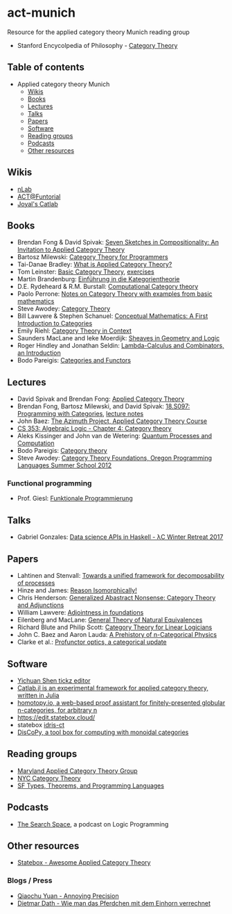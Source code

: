 # act-munich
Resource for the applied category theory Munich reading group

  - Stanford Encycolpedia of Philosophy - [Category Theory](https://plato.stanford.edu/entries/category-theory/)
  
## Table of contents
  - Applied category theory Munich
      - [Wikis](#wikis)
      - [Books](#books)
      - [Lectures](#lectures)
      - [Talks](#talks)
      - [Papers](#papers)
      - [Software](#software)
      - [Reading groups](#reading-groups)
      - [Podcasts](#podcasts)
      - [Other resources](#other-resources)

## Wikis
  - [nLab](https://ncatlab.org/nlab/show/HomePage)
  - [ACT@Funtorial](http://wiki.functorialwiki.org/act/show/homepage)
  - [Joyal's Catlab](https://ncatlab.org/joyalscatlab/published/HomePage)
  
## Books 
  - Brendan Fong & David Spivak: [Seven Sketches in Compositionality: An Invitation to Applied Category Theory](https://arxiv.org/abs/1803.05316)
  - Bartosz Milewski: [Category Theory for Programmers](https://bartoszmilewski.com/2014/10/28/category-theory-for-programmers-the-preface/)
  - Tai-Danae Bradley: [What is Applied Category Theory?](https://arxiv.org/abs/1809.05923)
  - Tom Leinster: [Basic Category Theory](https://arxiv.org/abs/1612.09375), [exercises](https://michaelcweiss.files.wordpress.com/2019/03/leinster-exercises.pdf)
  - Martin Brandenburg: [Einführung in die Kategorientheorie](https://www.springer.com/la/book/9783662470688)
  - D.E. Rydeheard & R.M. Burstall: [Computational Category theory](http://www.cs.man.ac.uk/~david/categories/book/book.pdf)
  - Paolo Perrone: [Notes on Category Theory with examples from basic mathematics](https://arxiv.org/abs/1912.10642)
  - Steve Awodey: [Category Theory](http://angg.twu.net/tmp/2016-optativa/awodey__category_theory.pdf)
  - Bill Lawvere &  Stephen Schanuel: [Conceptual Mathematics: A First Introduction to Categories](https://s3.amazonaws.com/arena-attachments/325201/2ff932bf546d8985eb613fccf02b69c7.pdf)
  - Emily Riehl: [Category Theory in Context](http://www.math.jhu.edu/~eriehl/context.pdf)
  - Saunders MacLane and Ieke Moerdijk: [Sheaves in Geometry and Logic](https://www.springer.com/de/book/9780387977102)
  - Roger Hindley and Jonathan Seldin: [Lambda-Calculus and Combinators,
an Introduction](https://www.cin.ufpe.br/~djo/files/Lambda-Calculus%20and%20Combinators.pdf)
  - Bodo Pareigis: [Categories and Functors](https://epub.ub.uni-muenchen.de/7244/1/7244.pdf)
  
## Lectures
  - David Spivak and Brendan Fong: [Applied Category Theory](https://ocw.mit.edu/courses/mathematics/18-s097-applied-category-theory-january-iap-2019/)
  - Brendan Fong, Bartosz Milewski, and David Spivak: [18.S097: Programming with Categories](http://brendanfong.com/programmingcats.html), [lecture notes](http://brendanfong.com/programmingcats_files/cats4progs-DRAFT.pdf)
  - John Baez: [The Azimuth Project, Applied Category Theory Course](https://www.azimuthproject.org/azimuth/show/Applied+Category+Theory+Course)
  - [CS 353: Algebraic Logic - Chapter 4: Category theory](http://boole.stanford.edu/cs353/handouts/book4.pdf)
  -  Aleks Kissinger and John van de Wetering: [Quantum Processes and Computation](http://www.cs.ru.nl/A.Kissinger/teaching/qpc2019/)
  - Bodo Pareigis: [Category theory](http://www.mathematik.uni-muenchen.de/~pareigis/Vorlesungen/04SS/Cats1.pdf)
  - Steve Awodey: [Category Theory Foundations, Oregon Programming Languages Summer School 2012](https://www.youtube.com/watch?v=ZKmodCApZwk)
  
### Functional programming
  - Prof. Giesl: [Funktionale Programmierung](https://video.fsmpi.rwth-aachen.de/12ss-funkprog)
  
## Talks
  - Gabriel Gonzales: [Data science APIs in Haskell - λC Winter Retreat 2017](https://www.youtube.com/watch?v=pXjBcoe3M2s)
  
## Papers
  - Lahtinen and Stenvall: [Towards a unified framework for decomposability of processes](https://arxiv.org/abs/1606.05529)
  - Hinze and James: [Reason Isomorphically!](http://www.cs.ox.ac.uk/people/daniel.james/iso/iso.pdf)
  - Chris Henderson: [Generalized Abastract Nonsense: Category Theory and Adjunctions](http://www.math.uchicago.edu/~may/VIGRE/VIGRE2008/REUPapers/Henderson.pdf)
  - William Lawvere: [Adjointness in foundations](http://www.tac.mta.ca/tac/reprints/articles/16/tr16abs.html)
  - Eilenberg and MacLane: [General Theory of Natural Equivalences](https://www.ams.org/journals/tran/1945-058-00/S0002-9947-1945-0013131-6/S0002-9947-1945-0013131-6.pdf)
  - Richard Blute and Philip Scott: [Category Theory for Linear Logicians](http://www.csi.uottawa.ca/~phil/papers/catsurv.web.pdf)
  - John C. Baez and Aaron Lauda: [A Prehistory of n-Categorical Physics](http://math.ucr.edu/home/baez/history.pdf)
  - Clarke et al.: [Profunctor optics, a categorical update](https://arxiv.org/pdf/2001.07488.pdf)
  
## Software
  * [Yichuan Shen tickz editor](https://tikzcd.yichuanshen.de/)
  * [Catlab.jl is an experimental framework for applied category theory, written in Julia](https://github.com/epatters/Catlab.jl)
  * [homotopy.io, a web-based proof assistant for finitely-presented globular n-categories, for arbitrary n](https://homotopy.io/)
  * https://edit.statebox.cloud/
  * statebox [idris-ct](https://github.com/statebox/idris-ct)
  * [DisCoPy, a tool box for computing with monoidal categories](https://pypi.org/project/discopy/)

## Reading groups
  * [Maryland Applied Category Theory Group](https://mdcats.github.io/)
  * [NYC Category Theory](https://www.meetup.com/Category_Theory/)
  * [SF Types, Theorems, and Programming Languages](https://www.meetup.com/SF-Types-Theorems-and-Programming-Languages/)

## Podcasts  
  * [The Search Space](https://thesearch.space/episodes), a podcast on Logic Programming
  
## Other resources
  * [Statebox - Awesome Applied Category Theory](https://github.com/statebox/awesome-applied-category-theory)
### Blogs / Press
  * [Qiaochu Yuan - Annoying Precision](https://qchu.wordpress.com/)
  * [Dietmar Dath - Wie man das Pferdchen mit dem Einhorn verrechnet](https://www.faz.net/aktuell/karriere-hochschule/dank-wojewodski-bedeutet-das-gleichheitszeichen-nicht-mehr-dasselbe-15291106.html)
